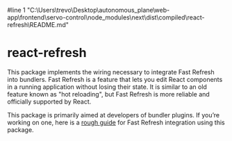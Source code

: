 #line 1 "C:\\Users\\trevo\\Desktop\\autonomous_plane\\web-app\\frontend\\servo-control\\node_modules\\next\\dist\\compiled\\react-refresh\\README.md"
# react-refresh

This package implements the wiring necessary to integrate Fast Refresh into bundlers. Fast Refresh is a feature that lets you edit React components in a running application without losing their state. It is similar to an old feature known as "hot reloading", but Fast Refresh is more reliable and officially supported by React.

This package is primarily aimed at developers of bundler plugins. If you’re working on one, here is a [rough guide](https://github.com/facebook/react/issues/16604#issuecomment-528663101) for Fast Refresh integration using this package.
